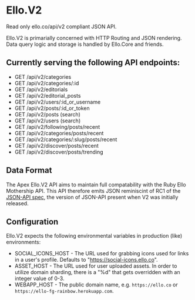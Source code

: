 # Ello.V2

Read only ello.co/api/v2 compliant JSON API.

Ello.V2 is primarially concerned with HTTP Routing and JSON rendering. Data
query logic and storage is handled by Ello.Core and friends.

## Currently serving the following API endpoints:

* GET /api/v2/categories
* GET /api/v2/categories/:id
* GET /api/v2/editorials
* GET /api/v2/editorial_posts
* GET /api/v2/users/:id_or_username
* GET /api/v2/posts/:id_or_token
* GET /api/v2/posts (search)
* GET /api/v2/users (search)
* GET /api/v2/following/posts/recent
* GET /api/v2/categories/posts/recent
* GET /api/v2/categories/:slug/posts/recent
* GET /api/v2/discover/posts/recent
* GET /api/v2/discover/posts/trending

## Data Format

The Apex Ello.V2 API aims to maintain full compatability with the Ruby Ello
Mothership API. This API therefore emits JSON reminiscint of RC1 of the
[JSON-API spec](http://jsonapi.org/), the version of JSON-API present when
V2 was initially released.

## Configuration

Ello.V2 expects the following environmental variables in production
(like) environments:

* SOCIAL_ICONS_HOST - The URL used for grabbing icons used for links in a user's
  profile. Defaults to "https://social-icons.ello.co".
* ASSET_HOST - The URL used for user uploaded assets. In order to utilize domain
  sharding, there is a "%d" that gets overridden with an integer value of 0-3.
* WEBAPP_HOST - The public domain name, e.g. `https://ello.co` or
  `https://ello-fg-rainbow.herokuapp.com`.
